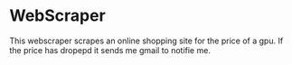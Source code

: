 # WebScraper
This webscraper scrapes an online shopping site for the price of a gpu. If the price has dropepd it sends me gmail to notifie me.

